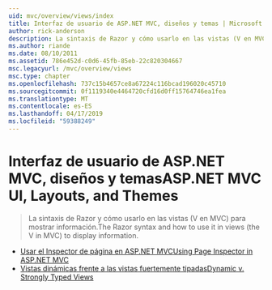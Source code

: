 ```yaml
---
uid: mvc/overview/views/index
title: Interfaz de usuario de ASP.NET MVC, diseños y temas | Microsoft Docs
author: rick-anderson
description: La sintaxis de Razor y cómo usarlo en las vistas (V en MVC) para mostrar información.
ms.author: riande
ms.date: 08/10/2011
ms.assetid: 786e452d-c0d6-45fb-85eb-22c820304667
msc.legacyurl: /mvc/overview/views
msc.type: chapter
ms.openlocfilehash: 737c15b4657ce8a67224c116bcad196020c45710
ms.sourcegitcommit: 0f1119340e4464720cfd16d0ff15764746ea1fea
ms.translationtype: MT
ms.contentlocale: es-ES
ms.lasthandoff: 04/17/2019
ms.locfileid: "59388249"
---
```

# <a name="aspnet-mvc-ui-layouts-and-themes"></a><span data-ttu-id="f0d89-103">Interfaz de usuario de ASP.NET MVC, diseños y temas</span><span class="sxs-lookup"><span data-stu-id="f0d89-103">ASP.NET MVC UI, Layouts, and Themes</span></span>

> <span data-ttu-id="f0d89-104">La sintaxis de Razor y cómo usarlo en las vistas (V en MVC) para mostrar información.</span><span class="sxs-lookup"><span data-stu-id="f0d89-104">The Razor syntax and how to use it in views (the V in MVC) to display information.</span></span>


- [<span data-ttu-id="f0d89-105">Usar el Inspector de página en ASP.NET MVC</span><span class="sxs-lookup"><span data-stu-id="f0d89-105">Using Page Inspector in ASP.NET MVC</span></span>](using-page-inspector-in-aspnet-mvc.md)
- [<span data-ttu-id="f0d89-106">Vistas dinámicas frente a las vistas fuertemente tipadas</span><span class="sxs-lookup"><span data-stu-id="f0d89-106">Dynamic v. Strongly Typed Views</span></span>](dynamic-v-strongly-typed-views.md)
